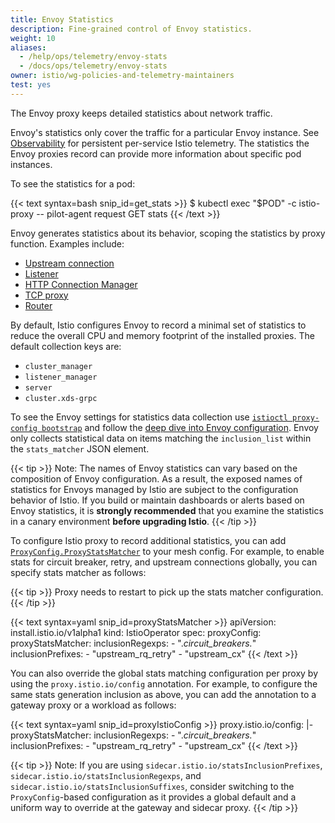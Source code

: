 ```yaml
---
title: Envoy Statistics
description: Fine-grained control of Envoy statistics.
weight: 10
aliases:
  - /help/ops/telemetry/envoy-stats
  - /docs/ops/telemetry/envoy-stats
owner: istio/wg-policies-and-telemetry-maintainers
test: yes
---
```


The Envoy proxy keeps detailed statistics about network traffic.

Envoy's statistics only cover the traffic for a particular Envoy instance.  See
[Observability](/docs/tasks/observability/) for persistent per-service Istio telemetry.  The
statistics the Envoy proxies record can provide more information about specific pod instances.

To see the statistics for a pod:

{{< text syntax=bash snip_id=get_stats >}}
$ kubectl exec "$POD" -c istio-proxy -- pilot-agent request GET stats
{{< /text >}}

Envoy generates statistics about its behavior, scoping the statistics by proxy function. Examples include:

- [Upstream connection](https://www.envoyproxy.io/docs/envoy/latest/configuration/upstream/cluster_manager/cluster_stats)
- [Listener](https://www.envoyproxy.io/docs/envoy/latest/configuration/listeners/stats)
- [HTTP Connection Manager](https://www.envoyproxy.io/docs/envoy/latest/configuration/http/http_conn_man/stats)
- [TCP proxy](https://www.envoyproxy.io/docs/envoy/latest/configuration/listeners/network_filters/tcp_proxy_filter#statistics)
- [Router](https://www.envoyproxy.io/docs/envoy/latest/configuration/http/http_filters/router_filter.html?highlight=vhost#statistics)

By default, Istio configures Envoy to record a minimal set of statistics to reduce the overall CPU and memory footprint of the installed proxies. The default collection
keys are:

- `cluster_manager`
- `listener_manager`
- `server`
- `cluster.xds-grpc`

To see the Envoy settings for statistics data collection use
[`istioctl proxy-config bootstrap`](/docs/reference/commands/istioctl/#istioctl-proxy-config-bootstrap) and follow the
[deep dive into Envoy configuration](/docs/ops/diagnostic-tools/proxy-cmd/#deep-dive-into-envoy-configuration).
Envoy only collects statistical data on items matching the `inclusion_list` within
the `stats_matcher` JSON element.

{{< tip >}}
Note: The names of Envoy statistics can vary based on the composition of Envoy configuration. As a result, the exposed names of statistics for Envoys managed by Istio are subject to the configuration behavior of Istio.
If you build or maintain dashboards or alerts based on Envoy statistics, it is **strongly recommended** that you examine the
statistics in a canary environment **before upgrading Istio**.
{{< /tip >}}

To configure Istio proxy to record additional statistics, you can add [`ProxyConfig.ProxyStatsMatcher`](/docs/reference/config/istio.mesh.v1alpha1/#ProxyStatsMatcher) to your mesh config. For example, to enable stats for circuit breaker, retry, and upstream connections globally, you can specify stats matcher as follows:

{{< tip >}}
Proxy needs to restart to pick up the stats matcher configuration.
{{< /tip >}}

{{< text syntax=yaml snip_id=proxyStatsMatcher >}}
apiVersion: install.istio.io/v1alpha1
kind: IstioOperator
spec:
  proxyConfig:
    proxyStatsMatcher:
      inclusionRegexps:
        - ".*circuit_breakers.*"
      inclusionPrefixes:
        - "upstream_rq_retry"
        - "upstream_cx"
{{< /text >}}

You can also override the global stats matching configuration per proxy by using the `proxy.istio.io/config` annotation. For example, to configure the same stats generation inclusion as above, you can add the annotation to a gateway proxy or a workload as follows:

{{< text syntax=yaml snip_id=proxyIstioConfig >}}
proxy.istio.io/config: |-
  proxyStatsMatcher:
    inclusionRegexps:
    - ".*circuit_breakers.*"
    inclusionPrefixes:
    - "upstream_rq_retry"
    - "upstream_cx"
{{< /text >}}

{{< tip >}}
Note: If you are using `sidecar.istio.io/statsInclusionPrefixes`, `sidecar.istio.io/statsInclusionRegexps`, and `sidecar.istio.io/statsInclusionSuffixes`, consider switching to the `ProxyConfig`-based configuration as it provides a global default and a uniform way to override at the gateway and sidecar proxy.
{{< /tip >}}
